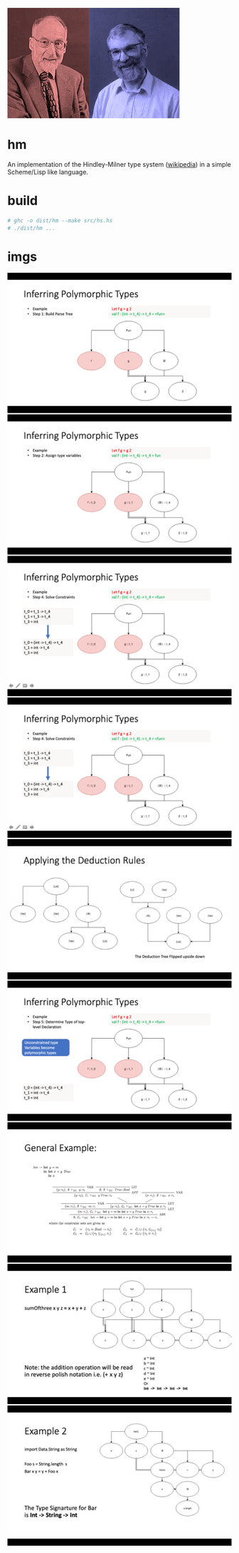 ![](https://github.com/seanwestfall/hm/blob/master/img/hm.png)
# hm
An implementation of the Hindley-Milner type system ([wikipedia](https://en.wikipedia.org/wiki/Hindley%E2%80%93Milner_type_system)) in a simple Scheme/Lisp like language.

# build
```bash
# ghc -o dist/hm --make src/hs.hs
# ./dist/hm ...
```

# imgs
![](https://github.com/seanwestfall/hm/blob/master/img/img_1.png)
![](https://github.com/seanwestfall/hm/blob/master/img/img_2.png)
![](https://github.com/seanwestfall/hm/blob/master/img/img_3.png)
![](https://github.com/seanwestfall/hm/blob/master/img/img_9.png)
![](https://github.com/seanwestfall/hm/blob/master/img/img_4.png)
![](https://github.com/seanwestfall/hm/blob/master/img/img_5.png)
![](https://github.com/seanwestfall/hm/blob/master/img/img_6.png)
![](https://github.com/seanwestfall/hm/blob/master/img/img_7.png)
![](https://github.com/seanwestfall/hm/blob/master/img/img_8.png)
